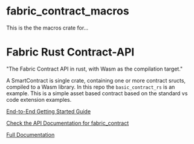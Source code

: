 # fabric_contract_macros

This is the the macros crate for...

# Fabric Rust Contract-API

"The Fabric Contract API in rust, with Wasm as the compilation target."

A SmartContract is single crate, containing one or more contract sructs, compiled to a Wasm library. In this repo the `basic_contract_rs` is an example. This is a simple asset based contract based on the standard vs code extension examples.

[End-to-End Getting Started Guide](https://hyperledgendary.github.io/fabric-contract-api-rust/guides/getting-started.html)

[Check the API Documentation for fabric_contract](https://hyperledgendary.github.io/fabric-contract-api-rust/apidoc/fabric_contract/index.html)

[Full Documentation](https://hyperledgendary.github.io/fabric-contract-api-rust/)
